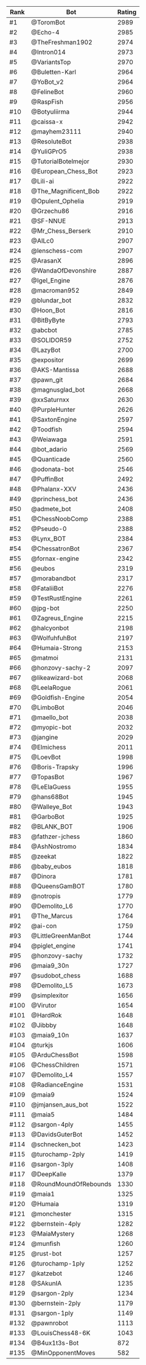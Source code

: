 Rank|Bot|Rating
---|---|---
#1|@ToromBot|2989
#2|@Echo-4|2985
#3|@TheFreshman1902|2974
#4|@Intron014|2973
#5|@VariantsTop|2970
#6|@Buletten-Karl|2964
#7|@YoBot_v2|2964
#8|@FelineBot|2960
#9|@RaspFish|2956
#10|@Botyuliirma|2944
#11|@caissa-x|2942
#12|@mayhem23111|2940
#13|@ResoluteBot|2938
#14|@YuliGPrO5|2938
#15|@TutorialBotelmejor|2930
#16|@European_Chess_Bot|2923
#17|@Lili-ai|2922
#18|@The_Magnificent_Bob|2922
#19|@Opulent_Ophelia|2919
#20|@Grzechu86|2916
#21|@SF-NNUE|2913
#22|@Mr_Chess_Berserk|2910
#23|@AILc0|2907
#24|@lenschess-com|2907
#25|@ArasanX|2896
#26|@WandaOfDevonshire|2887
#27|@Igel_Engine|2876
#28|@macroman952|2849
#29|@blundar_bot|2832
#30|@Hoon_Bot|2816
#31|@BitByByte|2793
#32|@abcbot|2785
#33|@SOLIDOR59|2752
#34|@LazyBot|2700
#35|@expositor|2699
#36|@AKS-Mantissa|2688
#37|@pawn_git|2684
#38|@magnusglad_bot|2668
#39|@xxSaturnxx|2630
#40|@PurpleHunter|2626
#41|@SaxtonEngine|2597
#42|@Toodfish|2594
#43|@Weiawaga|2591
#44|@bot_adario|2569
#45|@Quanticade|2560
#46|@odonata-bot|2546
#47|@PuffinBot|2492
#48|@Phalanx-XXV|2436
#49|@princhess_bot|2436
#50|@admete_bot|2408
#51|@ChessNoobComp|2388
#52|@Pseudo-0|2388
#53|@Lynx_BOT|2384
#54|@ChessatronBot|2367
#55|@fornax-engine|2342
#56|@eubos|2319
#57|@morabandbot|2317
#58|@FataliiBot|2276
#59|@TestRustEngine|2261
#60|@jpg-bot|2250
#61|@Zagreus_Engine|2215
#62|@halcyonbot|2198
#63|@WolfuhfuhBot|2197
#64|@Humaia-Strong|2153
#65|@matmoi|2131
#66|@honzovy-sachy-2|2097
#67|@likeawizard-bot|2068
#68|@LeelaRogue|2061
#69|@Goldfish-Engine|2054
#70|@LimboBot|2046
#71|@maello_bot|2038
#72|@myopic-bot|2032
#73|@jangine|2029
#74|@Elmichess|2011
#75|@LoevBot|1998
#76|@Boris-Trapsky|1996
#77|@TopasBot|1967
#78|@LeElaGuess|1955
#79|@hans68Bot|1945
#80|@Walleye_Bot|1943
#81|@GarboBot|1925
#82|@BLANK_BOT|1906
#83|@fathzer-jchess|1860
#84|@AshNostromo|1834
#85|@zeekat|1822
#86|@baby_eubos|1818
#87|@Dinora|1781
#88|@QueensGamBOT|1780
#89|@notropis|1779
#90|@Demolito_L6|1770
#91|@The_Marcus|1764
#92|@ai-con|1759
#93|@LittleGreenManBot|1744
#94|@piglet_engine|1741
#95|@honzovy-sachy|1732
#96|@maia9_30n|1727
#97|@sudobot_chess|1688
#98|@Demolito_L5|1673
#99|@simplexitor|1656
#100|@Virutor|1654
#101|@HardRok|1648
#102|@Jibbby|1648
#103|@maia9_10n|1637
#104|@turkjs|1606
#105|@ArduChessBot|1598
#106|@ChessChildren|1571
#107|@Demolito_L4|1557
#108|@RadianceEngine|1531
#109|@maia9|1524
#110|@jmjansen_aus_bot|1522
#111|@maia5|1484
#112|@sargon-4ply|1455
#113|@DavidsGuterBot|1452
#114|@schnecken_bot|1423
#115|@turochamp-2ply|1419
#116|@sargon-3ply|1408
#117|@DeepKalle|1379
#118|@RoundMoundOfRebounds|1330
#119|@maia1|1325
#120|@Humaia|1319
#121|@monchester|1315
#122|@bernstein-4ply|1282
#123|@MaiaMystery|1268
#124|@munfish|1260
#125|@rust-bot|1257
#126|@turochamp-1ply|1252
#127|@katzebot|1246
#128|@SAkunIA|1235
#129|@sargon-2ply|1234
#130|@bernstein-2ply|1179
#131|@sargon-1ply|1149
#132|@pawnrobot|1113
#133|@LouisChess48-6K|1043
#134|@B4ux1t3s-Bot|872
#135|@MinOpponentMoves|582
